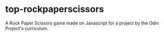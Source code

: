 # top-rockpaperscissors
A Rock Paper Scissors game made on Javascript for a project by the Odin Project's curriculum.
